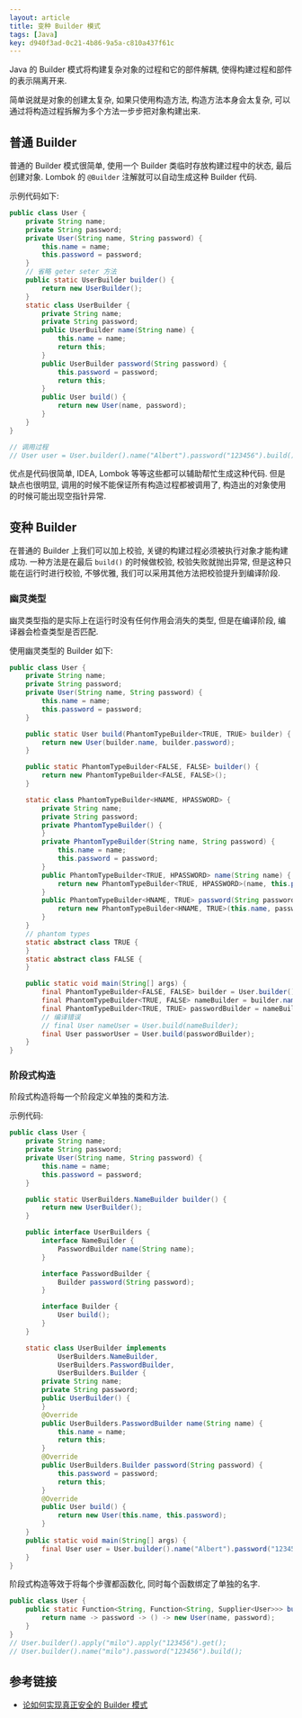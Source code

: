```yaml
---
layout: article
title: 变种 Builder 模式
tags: [Java]
key: d940f3ad-0c21-4b86-9a5a-c810a437f61c
---
```


Java 的 Builder 模式将构建复杂对象的过程和它的部件解耦, 使得构建过程和部件的表示隔离开来.

简单说就是对象的创建太复杂, 如果只使用构造方法, 构造方法本身会太复杂, 可以通过将构造过程拆解为多个方法一步步把对象构建出来.

<!--more-->

## 普通 Builder

普通的 Builder 模式很简单, 使用一个 Builder 类临时存放构建过程中的状态, 最后创建对象. Lombok 的 `@Builder` 注解就可以自动生成这种 Builder 代码.

示例代码如下:

```java
public class User {
    private String name;
    private String password;
    private User(String name, String password) {
        this.name = name;
        this.password = password;
    }
    // 省略 geter seter 方法
    public static UserBuilder builder() {
        return new UserBuilder();
    }
    static class UserBuilder {
        private String name;
        private String password;
        public UserBuilder name(String name) {
            this.name = name;
            return this;
        }
        public UserBuilder password(String password) {
            this.password = password;
            return this;
        }
        public User build() {
            return new User(name, password);
        }
    }
}

// 调用过程
// User user = User.builder().name("Albert").password("123456").build();
```

优点是代码很简单, IDEA, Lombok  等等这些都可以辅助帮忙生成这种代码. 但是缺点也很明显, 调用的时候不能保证所有构造过程都被调用了, 构造出的对象使用的时候可能出现空指针异常.

## 变种 Builder

在普通的 Builder 上我们可以加上校验, 关键的构建过程必须被执行对象才能构建成功. 一种方法是在最后 `build()` 的时候做校验, 校验失败就抛出异常, 但是这种只能在运行时进行校验, 不够优雅, 我们可以采用其他方法把校验提升到编译阶段.

### 幽灵类型

幽灵类型指的是实际上在运行时没有任何作用会消失的类型, 但是在编译阶段, 编译器会检查类型是否匹配. 

使用幽灵类型的 Builder 如下:

```java
public class User {
    private String name;
    private String password;
    private User(String name, String password) {
        this.name = name;
        this.password = password;
    }

    public static User build(PhantomTypeBuilder<TRUE, TRUE> builder) {
        return new User(builder.name, builder.password);
    }

    public static PhantomTypeBuilder<FALSE, FALSE> builder() {
        return new PhantomTypeBuilder<FALSE, FALSE>();
    }

    static class PhantomTypeBuilder<HNAME, HPASSWORD> {
        private String name;
        private String password;
        private PhantomTypeBuilder() {
        }
        private PhantomTypeBuilder(String name, String password) {
            this.name = name;
            this.password = password;
        }
        public PhantomTypeBuilder<TRUE, HPASSWORD> name(String name) {
            return new PhantomTypeBuilder<TRUE, HPASSWORD>(name, this.password);
        }
        public PhantomTypeBuilder<HNAME, TRUE> password(String password) {
            return new PhantomTypeBuilder<HNAME, TRUE>(this.name, password);
        }
    }
    // phantom types
    static abstract class TRUE {
    }
    static abstract class FALSE {
    }

    public static void main(String[] args) {
        final PhantomTypeBuilder<FALSE, FALSE> builder = User.builder();
        final PhantomTypeBuilder<TRUE, FALSE> nameBuilder = builder.name("Albert");
        final PhantomTypeBuilder<TRUE, TRUE> passwordBuilder = nameBuilder.password("123456");
        // 编译错误
        // final User nameUser = User.build(nameBuilder);
        final User passworUser = User.build(passwordBuilder);
    }
}
```

### 阶段式构造

阶段式构造将每一个阶段定义单独的类和方法.

示例代码:

```java
public class User {
    private String name;
    private String password;
    private User(String name, String password) {
        this.name = name;
        this.password = password;
    }

    public static UserBuilders.NameBuilder builder() {
        return new UserBuilder();
    }

    public interface UserBuilders {
        interface NameBuilder {
            PasswordBuilder name(String name);
        }

        interface PasswordBuilder {
            Builder password(String password);
        }

        interface Builder {
            User build();
        }
    }

    static class UserBuilder implements
            UserBuilders.NameBuilder,
            UserBuilders.PasswordBuilder,
            UserBuilders.Builder {
        private String name;
        private String password;
        public UserBuilder() {
        }
        @Override
        public UserBuilders.PasswordBuilder name(String name) {
            this.name = name;
            return this;
        }
        @Override
        public UserBuilders.Builder password(String password) {
            this.password = password;
            return this;
        }
        @Override
        public User build() {
            return new User(this.name, this.password);
        }
    }
    public static void main(String[] args) {
        final User user = User.builder().name("Albert").password("123456").build();
    }
}
```

阶段式构造等效于将每个步骤都函数化, 同时每个函数绑定了单独的名字.

```java
public class User {
    public static Function<String, Function<String, Supplier<User>>> builder() {
        return name -> password -> () -> new User(name, password);
    }
}
// User.builder().apply("milo").apply("123456").get();
// User.builder().name("milo").password("123456").build();
```

## 参考链接

* [论如何实现真正安全的 Builder 模式](https://zhuanlan.zhihu.com/p/86526306)
